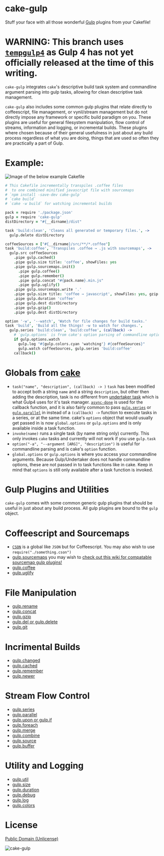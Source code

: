 # cake-gulp
Stuff your face with all those wonderful [Gulp](https://www.npmjs.com/package/tempgulp4) plugins from your Cakefile!

# WARNING: This branch uses [`tempgulp4`](https://www.npmjs.com/package/tempgulp4) as Gulp 4 has not yet officially released at the time of this writing.

`cake-gulp` integrates `cake`'s descriptive build task system and commandline argument parsing into gulp tasks, allowing for clean descriptive task management.

`cake-gulp` also includes some common gulp plugins that relate directly to coffeescript, file management, or vynil/stream management but do not directly impose any framework or specific build paradigm on you. These plugins are useful for general filesystem manipulation, flow control of streams, information and logging, or incremental builds. These plugins where chosen because of their general usefulness in just about any build process regardless of what you are doing, things that are used so often they are practically a part of Gulp.

# Example:
![Image of the below example Cakefile](http://i.imgur.com/89ITshK.png)
```coffeescript
# This Cakefile incrementally transpiles .coffee files
#  to one combined minified javascript file with sourcemaps
# `npm install -save-dev cake-gulp`
# `cake build`
# `cake -w build` for watching incremental builds

pack = require './package.json'
gulp = require 'cake-gulp'
distDirectory = "#{__dirname}/dist"

task 'build:clean', 'Cleans all generated or temporary files.', ->
  gulp.delete distDirectory

coffeeSources = ["#{__dirname}/src/**/*.coffee"]
task 'build:coffee', 'Transpiles .coffee → .js with sourcemaps', ->
  gulp.src coffeeSources
    .pipe gulp.cached()
    .pipe gulp.size title: 'coffee', showFiles: yes
    .pipe gulp.sourcemaps.init()
      .pipe gulp.coffee()
      .pipe gulp.remember()
      .pipe gulp.concat "#{pack.name}.min.js"
      .pipe gulp.uglify()
    .pipe gulp.sourcemaps.write '.'
    .pipe gulp.size title: 'coffee → javascript', showFiles: yes, gzip: yes
    .pipe gulp.duration 'coffee'
    .pipe gulp.dest distDirectory
    .pipe gulp.gzip()
    .pipe gulp.dest distDirectory

option '-w', '--watch', 'Watch for file changes for build tasks.'
task 'build', 'Build all the things! -w to watch for changes.',
  gulp.series 'build:clean', 'build:coffee', (callback) ->
    # `gulp.options` is from cake's option parsing of commandline options
    if gulp.options.watch
      gulp.log "#{gulp.colors.cyan 'watching'} #{coffeeSources}"
      gulp.watch coffeeSources, gulp.series 'build:coffee'
    callback()
```

# Globals from [cake](http://coffeescript.org/#cake)
* `task("name", "description", (callback) -> )`
  `task` has been modified to accept both a string `name` and a string `description`,
    but other then adding the description, task is no different from [undertaker task](https://www.npmjs.com/package/undertaker#task-taskname-fn-function) which is what Gulp4 uses for it's task manager. [`async-done`](https://github.com/phated/async-done#completion-and-error-resolution) is used for the callback function, and it is also fairly common to pass [`gulp.series`](https://www.npmjs.com/package/undertaker#series-taskname-fn-function) or [`gulp.parallel`](https://www.npmjs.com/package/undertaker#parallel-taskname-fn-function) in instead of a `(callback) ->` function to execute tasks in a series, or at the same time. cake's `options` object that would usually get passed in is now `global.options` or `gulp.options` and is only available inside a task function.
* `invoke(name)` runs a single task (by name string only) currently. This only invokes `cake` tasks and currently will not work if you use `gulp.task`
* `option("-a", "--argument [ARG]", "description")` is useful for commandline parsing and is cake's `option` function.
* `global.options` or `gulp.options` is where you access your commandline arguments. Because Gulp/Undertaker does not handle commandline options, these are not passed in to task functions like in cake. Keep in mind that `options` is still only available after a task function is invoked.

# Gulp Plugins and Utilities
`cake-gulp` comes with some common generic gulp plugins that should be useful in just about any build process. All gulp plugins are bound to the `gulp` object.

# Coffeescript and Sourcemaps
* [`CSON`](https://www.npmjs.com/package/cson) is a global like `JSON` but for Coffeescript. You may also wish to use `require("./something.cson")`
* [gulp.sourcemaps](https://www.npmjs.com/package/gulp-sourcemaps) you may wish to [check out this wiki for compatable sourcemap gulp plugins!](https://github.com/floridoo/gulp-sourcemaps/wiki/Plugins-with-gulp-sourcemaps-support)
* [gulp.coffee](https://www.npmjs.com/package/gulp-coffee)
* [gulp.uglify](https://www.npmjs.com/package/gulp-uglify)

# File Manipulation
* [gulp.rename](https://www.npmjs.com/package/gulp-rename)
* [gulp.concat](https://www.npmjs.com/package/gulp-concat)
* [gulp.gzip](https://www.npmjs.com/package/gulp-gzip)
* [gulp.del or gulp.delete](https://www.npmjs.com/package/del)
* [gulp.git](https://www.npmjs.com/package/gulp-git)

# Incrimental Builds
* [gulp.changed](https://www.npmjs.com/package/gulp-changed)
* [gulp.cached](https://www.npmjs.com/package/gulp-cached)
* [gulp.remember](https://www.npmjs.com/package/gulp-remember)
* [gulp.newer](https://www.npmjs.com/package/gulp-newer)

# Stream Flow Control
* [gulp.series](https://www.npmjs.com/package/undertaker#series-taskname-fn-function)
* [gulp.parallel](https://www.npmjs.com/package/undertaker#parallel-taskname-fn-function)
* [gulp.upon or gulp.if](https://www.npmjs.com/package/gulp-if)
* [gulp.foreach](https://www.npmjs.com/package/gulp-foreach)
* [gulp.merge](https://www.npmjs.com/package/merge-stream)
* [gulp.combine](https://www.npmjs.com/package/multipipe)
* [gulp.source](https://www.npmjs.com/package/vinyl-source-stream)
* [gulp.buffer](https://www.npmjs.com/package/vinyl-buffer)

# Utility and Logging
* [gulp.util](https://www.npmjs.com/package/gulp-util)
* [gulp.size](https://www.npmjs.com/package/gulp-size)
* [gulp.duration](https://www.npmjs.com/package/gulp-duration)
* [gulp.debug](https://www.npmjs.com/package/gulp-debug)
* [gulp.log](https://www.npmjs.com/package/gulp-util#log-msg)
* [gulp.colors](https://github.com/chalk/chalk)

# License
[Public Domain (Unlicense)](http://unlicense.org/)


![cake-gulp](http://i.imgur.com/X1JMoPF.png)
